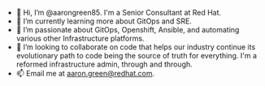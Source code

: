- 👋 Hi, I’m @aarongreen85. I'm a Senior Consultant at Red Hat.
- 🌱 I’m currently learning more about GitOps and SRE.
- 💞️ I’m passionate about GitOps, Openshift, Ansible, and automating various other Infrastructure platforms.
- 👀 I’m looking to collaborate on code that helps our industry continue its evolutionary path to code being the source of truth for everything. I'm a reformed infrastructure admin, through and through.
- 📫 Email me at aaron.green@redhat.com.

<!---
aarongreen85/aarongreen85 is a ✨ special ✨ repository because its `README.md` (this file) appears on your GitHub profile.
You can click the Preview link to take a look at your changes.
--->
